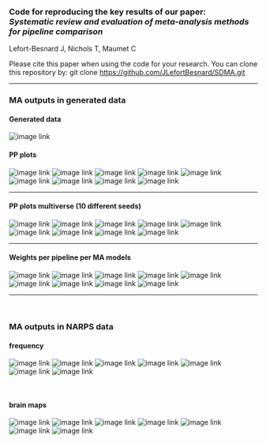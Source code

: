 ### Code for reproducing the key results of our paper: <br>_Systematic review and evaluation of meta-analysis methods for pipeline comparison_

Lefort-Besnard J, Nichols T, Maumet C

Please cite this paper when using the code for your research.
You can clone this repository by:
git clone https://github.com/JLefortBesnard/SDMA.git

---

### MA outputs in generated data

#### Generated data

![image link](results_in_generated_data/data_visualisation.png)
&nbsp;

#### PP plots

![image link](results_in_generated_data/pp_plot_Null.png)
![image link](results_in_generated_data/pp_plot_Null_correlated_80%25.png)
![image link](results_in_generated_data/pp_plot_Null_correlated_50%25.png)
![image link](results_in_generated_data/pp_plot_Null_correlated_20%25.png)
![image link](results_in_generated_data/pp_plot_Non-null_heterogeneous_voxels.png)
![image link](results_in_generated_data/pp_plot_Non-null_heterogeneous_pipelines_20%25.png)
![image link](results_in_generated_data/pp_plot_Non-null_heterogeneous_pipelines_30%25.png)
![image link](results_in_generated_data/pp_plot_Non-null_heterogeneous_pipelines_50%25.png)
![image link](results_in_generated_data/pp_plot_Non-null_heterogeneous_pipelines_(%2B3indep).png)
&nbsp;

---

#### PP plots multiverse (10 different seeds)

![image link](results_in_generated_data/pp_plot_multiverse_Null.png)
![image link](results_in_generated_data/pp_plot_multiverse_Null_correlated_80%25.png)
![image link](results_in_generated_data/pp_plot_multiverse_Null_correlated_50%25.png)
![image link](results_in_generated_data/pp_plot_multiverse_Null_correlated_20%25.png)
![image link](results_in_generated_data/pp_plot_multiverse_Non-null_heterogeneous_voxels.png)
![image link](results_in_generated_data/pp_plot_multiverse_Non-null_heterogeneous_pipelines_20%25.png)
![image link](results_in_generated_data/pp_plot_multiverse_Non-null_heterogeneous_pipelines_30%25.png)
![image link](results_in_generated_data/pp_plot_multiverse_Non-null_heterogeneous_pipelines_50%25.png)
![image link](results_in_generated_data/pp_plot_multiverse_Non-null_heterogeneous_pipelines_(%2B3indep).png)
&nbsp;

---


#### Weights per pipeline per MA models

![image link](results_in_generated_data/weights_in_Null.png)
![image link](results_in_generated_data/weights_in_Null_correlated_80%25.png)
![image link](results_in_generated_data/weights_in_Null_correlated_50%25.png)
![image link](results_in_generated_data/weights_in_Null_correlated_20%25.png)
![image link](results_in_generated_data/weights_in_Non-null_heterogeneous_voxels.png)
![image link](results_in_generated_data/weights_in_Non-null_heterogeneous_pipelines_20%25.png)
![image link](results_in_generated_data/weights_in_Non-null_heterogeneous_pipelines_30%25.png)
![image link](results_in_generated_data/weights_in_Non-null_heterogeneous_pipelines_50%25.png)
![image link](results_in_generated_data/weights_in_Non-null_heterogeneous_pipelines_(%2B3_indep).png)
&nbsp;

---

&nbsp;
### MA outputs in NARPS data

#### frequency
![image link](results_narpsdata/hyp1_MA_outputs.png)
![image link](results_narpsdata/hyp2_MA_outputs.png)
![image link](results_narpsdata/hyp5_MA_outputs.png)
![image link](results_narpsdata/hyp6_MA_outputs.png)
![image link](results_narpsdata/hyp7_MA_outputs.png)
![image link](results_narpsdata/hyp8_MA_outputs.png)
![image link](results_narpsdata/hyp9_MA_outputs.png)

&nbsp;

#### brain maps
![image link](results_narpsdata/thresholded_map_hyp1_nofdr.png)
![image link](results_narpsdata/thresholded_map_hyp2_nofdr.png)
![image link](results_narpsdata/thresholded_map_hyp5_nofdr.png)
![image link](results_narpsdata/thresholded_map_hyp6_nofdr.png)
![image link](results_narpsdata/thresholded_map_hyp7_nofdr.png)
![image link](results_narpsdata/thresholded_map_hyp8_nofdr.png)
![image link](results_narpsdata/thresholded_map_hyp9_nofdr.png)
